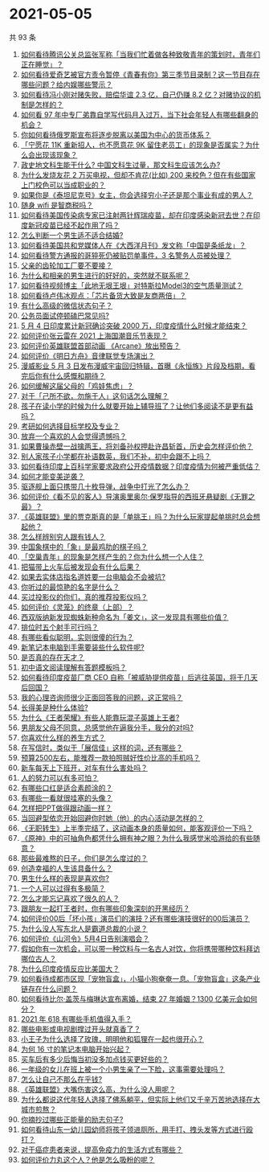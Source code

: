 # 2021-05-05

共 93 条

<!-- BEGIN -->
<!-- 最后更新时间 Wed May 05 2021 10:28:47 GMT+0800 (China Standard Time) -->

1. [如何看待腾讯公关总监张军称「当我们忙着做各种致敬青年的策划时，青年们正在睡觉」？](https://www.zhihu.com/question/457759935)
2. [如何看待爱奇艺被官方责令暂停《青春有你》第三季节目录制？这一节目存在哪些问题？给内娱哪些警示？](https://www.zhihu.com/question/457851906)
3. [如何看待冯小刚对赌失败，赔偿华谊 2.3 亿，自己仍赚 8.2
   亿？对赌协议的机制是怎样的？](https://www.zhihu.com/question/457531244)
4. [如何看 97
   年中专厂弟靠自学写代码月入过万，当下社会年轻人有哪些翻身的机会？](https://www.zhihu.com/question/457749433)
5. [你如何看待俄罗斯宣布将逐步脱离以美国为中心的货币体系？](https://www.zhihu.com/question/457750369)
6. [「宁愿花 11K 重新招人，也不愿意花 9K
   留住老员工」的现象是否属实？为什么会出现该现象？](https://www.zhihu.com/question/63878469)
7. [政史地文科生能干什么? 中国文科生过量，那文科生应该怎么办?](https://www.zhihu.com/question/455156955)
8. [为什么发烧友花 2 万买电视，但却不肯花(比如) 200
   来校色？但在有些国家上门校色可以当成职业的？](https://www.zhihu.com/question/457647194)
9. [如果你是《泰坦尼克号》女主，你会选择穷小子还是那个事业有成的男人？](https://www.zhihu.com/question/404721566)
10. [随身 wifi 是智商税吗？](https://www.zhihu.com/question/446103006)
11. [如何看待美国传染病专家已注射两针辉瑞疫苗，却在印度感染新冠去世？在印度新冠疫苗已经不起作用了吗？](https://www.zhihu.com/question/457803433)
12. [怎么判断一个男生适不适合结婚?](https://www.zhihu.com/question/374079870)
13. [如何看待美国共和党媒体人在《大西洋月刊》发文称「中国是条纸龙」？](https://www.zhihu.com/question/457843760)
14. [如何看待警方通报的哥猝死仍被贴罚单事件，3 名警务人员被处理？](https://www.zhihu.com/question/457851891)
15. [父亲的齿轮加工厂要不要接？](https://www.zhihu.com/question/450893153)
16. [为什么和相亲的男生进行的好好的，突然就不联系呢？](https://www.zhihu.com/question/455019918)
17. [如何看待视频博主「此地无垠王垠」对特斯拉Model3的空气质量测试？](https://www.zhihu.com/question/457805911)
18. [如何看待卢伟冰观点：「芯片备货大致是友商两倍」？](https://www.zhihu.com/question/457096949)
19. [有什么高级的微信状态句子？](https://www.zhihu.com/question/440750252)
20. [公务员面试停顿磕巴常见吗?](https://www.zhihu.com/question/448057643)
21. [5 月 4 日印度累计新冠确诊突破 2000
    万，印度疫情什么时候才能结束？](https://www.zhihu.com/question/457761447)
22. [如何评价张云雷在 2021 上海国潮音乐节表现？](https://www.zhihu.com/question/457677090)
23. [如何评价英雄联盟首部动画 《Arcane》放出预告？](https://www.zhihu.com/question/457715264)
24. [如何评价《明日方舟》音律联觉专场演出？](https://www.zhihu.com/question/453242159)
25. [漫威影业 5 月 3
    日发布漫威宇宙回归特辑，首曝《永恒族》片段及档期，看完后你有什么感慨和期待？](https://www.zhihu.com/question/457703332)
26. [如何缓解这届父母的「鸡娃焦虑」？](https://www.zhihu.com/question/451871565)
27. [对于「己所不欲，勿施于人」这句话怎么理解？](https://www.zhihu.com/question/25024061)
28. [孩子在读小学的时候为什么就要开始上辅导班了？让他们多阅读不是更有益吗？](https://www.zhihu.com/question/431156947)
29. [考研如何选择目标学校及专业？](https://www.zhihu.com/question/31000102)
30. [放弃一个喜欢的人会觉得遗憾吗？](https://www.zhihu.com/question/455878113)
31. [如果曹操赤壁一战擒两王，将刘备孙权押赴许昌斩首，历史会怎样评价他？](https://www.zhihu.com/question/456699039)
32. [别人家孩子小学都在补语数英，我们不补，初中会跟不上吗？](https://www.zhihu.com/question/437581262)
33. [如何看待印度上百科学家要求政府公开疫情数据？印度疫情为何被严重低估？](https://www.zhihu.com/question/457757785)
34. [如何才能变美逆袭？](https://www.zhihu.com/question/52287991)
35. [驱逐舰上面只携带几十枚导弹，战争中打光了怎么办？](https://www.zhihu.com/question/39027069)
36. [如何评价《看不见的客人》导演奥里奥尔·保罗指导的西班牙悬疑剧《无罪之最》？](https://www.zhihu.com/question/453388234)
37. [《英雄联盟》里的贾克斯真的是「单挑王」吗？为什么玩家提起单挑时总会想起他？](https://www.zhihu.com/question/457010220)
38. [怎么样辨别穷人跟有钱人？](https://www.zhihu.com/question/349437220)
39. [中国象棋中的「象」是最鸡肋的棋子吗？](https://www.zhihu.com/question/39282356)
40. [「空巢青年」的现象是怎样产生的？你为什么想一个人住？](https://www.zhihu.com/question/457137124)
41. [把猫带上火车后被发现会有什么后果？](https://www.zhihu.com/question/265531373)
42. [如果去实体店指名道姓要一台电脑会不会被坑?](https://www.zhihu.com/question/449490091)
43. [你听过的最惊艳的名字是什么？](https://www.zhihu.com/question/265694919)
44. [买过投影仪的你们，真的推荐投影仪吗？](https://www.zhihu.com/question/437319206)
45. [如何评价《灵笼》的终章（上部）？](https://www.zhihu.com/question/457072944)
46. [西双版纳新发现蜘蛛新种命名为「姜文」，这一发现具有哪些价值？](https://www.zhihu.com/question/457371552)
47. [排位时五个射手可行吗？](https://www.zhihu.com/question/457347115)
48. [有哪些看似聪明，实则很傻的行为？](https://www.zhihu.com/question/60864080)
49. [新笔记本电脑到手需要装些什么软件呢?](https://www.zhihu.com/question/369118255)
50. [是否真的存在天才？](https://www.zhihu.com/question/34054445)
51. [初中语文阅读理解有答题模板吗？](https://www.zhihu.com/question/330750610)
52. [如何看待印度疫苗厂商 CEO
    自称「被威胁提供疫苗」后逃往英国，将于几天后回国？](https://www.zhihu.com/question/457628956)
53. [我的心理咨询师很少正面回答我的问题，这正常吗？](https://www.zhihu.com/question/457615630)
54. [长得美是种什么体验?](https://www.zhihu.com/question/449683760)
55. [为什么《王者荣耀》有些人能靠玩混子英雄上王者?](https://www.zhihu.com/question/328458184)
56. [男朋友父母不同意，总感觉他在逼我分手，我分的对吗?](https://www.zhihu.com/question/455441259)
57. [你喜欢什么样的养生方式？](https://www.zhihu.com/question/456345968)
58. [在写信时，类似于「展信佳」这样的词，还有哪些？](https://www.zhihu.com/question/27590044)
59. [预算2500左右，能推荐一款拍照贼好性价比高的手机吗？](https://www.zhihu.com/question/452624562)
60. [新车每天上下班开，对车有什么害处吗？](https://www.zhihu.com/question/453386492)
61. [人的努力可以有多可怕？](https://www.zhihu.com/question/267094863)
62. [有哪些口红是适合素颜涂的？](https://www.zhihu.com/question/321097156)
63. [有哪些一看就很哇塞的头像？](https://www.zhihu.com/question/445718825)
64. [怎样把PPT做得跟动画一样？](https://www.zhihu.com/question/21539458)
65. [当回避型依恋开始回避你时她（他）的内心活动是怎样的？](https://www.zhihu.com/question/337217828)
66. [《无职转生》上半季完结了，这动画本身的质量如何，能客观评价一下吗？](https://www.zhihu.com/question/450611651)
67. [《原神》中的可抽角色都凭什么拥有神之眼？为什么我感觉米哈游给的有些随意？](https://www.zhihu.com/question/457648061)
68. [那些最难熬的日子，你们是怎么度过的？](https://www.zhihu.com/question/452944848)
69. [创造幸福的人生该具备什么？](https://www.zhihu.com/question/322796494)
70. [男生什么样的表现是喜欢你?](https://www.zhihu.com/question/430805859)
71. [一个人可以过得有多极简？](https://www.zhihu.com/question/265827355)
72. [怎么才能忘记喜欢了很久的人？](https://www.zhihu.com/question/456682944)
73. [跟朋友一起打王者时，你有哪些印象深刻的开黑经历？](https://www.zhihu.com/question/457741813)
74. [如何评价00后「坏小孩」演员们的演技？还有哪些演技很好的00后演员？](https://www.zhihu.com/question/457684810)
75. [为什么没人写东北人是霸道总裁的小说？](https://www.zhihu.com/question/337970710)
76. [如何评价《山河令》5月4日告别演唱会？](https://www.zhihu.com/question/457830518)
77. [假如你有一次机会，可以带一种饮料与一名古人对饮，你将携带哪种饮料拜访哪位古人？](https://www.zhihu.com/question/457665322)
78. [为什么印度疫情反应比美国大？](https://www.zhihu.com/question/456804640)
79. [如何看待成都市区现「宠物盲盒」，小猫小狗奄奄一息。「宠物盲盒」这条产业链存在什么问题？](https://www.zhihu.com/question/457745277)
80. [如何看待比尔·盖茨与梅琳达宣布离婚，结束 27 年婚姻？1300
    亿美元会如何分？](https://www.zhihu.com/question/457737040)
81. [2021 年 618 有哪些手机值得入手？](https://www.zhihu.com/question/457255298)
82. [哪些电影或电视剧撑过开头就真香了？](https://www.zhihu.com/question/449504220)
83. [小王子为什么选择了玫瑰，明明他和狐狸在一起也很开心？](https://www.zhihu.com/question/353104840)
84. [为何 16 寸的笔记本电脑开始兴起？](https://www.zhihu.com/question/456973925)
85. [买车后有多少后悔当初没多加点钱买更好些的？](https://www.zhihu.com/question/455327014)
86. [一年级的女儿在班上被一个小男生亲了一下脸，这事需要处理吗？](https://www.zhihu.com/question/449615832)
87. [怎么让自己不那么在乎钱?](https://www.zhihu.com/question/453040828)
88. [《英雄联盟》大嘴伤害这么高，为什么没人用呢？](https://www.zhihu.com/question/457142246)
89. [为什么都说这代年轻人选择了佛系躺平，但实际上他们又千辛万苦地选择在大城市煎熬？](https://www.zhihu.com/question/457670118)
90. [你摘抄过哪些正能量的励志句子?](https://www.zhihu.com/question/449320979)
91. [如何看待山东一幼儿园幼师将孩子领进厕所，用手打、拽头发等方式进行殴打？](https://www.zhihu.com/question/457486021)
92. [对于癌症患者来说，提高免疫力的生活方式有哪些？](https://www.zhihu.com/question/447041986)
93. [如何评价力丸这个人？他是怎么吸粉的呢？](https://www.zhihu.com/question/457715074)

<!-- END -->
